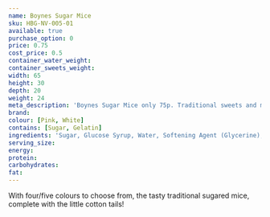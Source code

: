 ```yaml
---
name: Boynes Sugar Mice
sku: HBG-NV-005-01
available: true
purchase_option: 0
price: 0.75
cost_price: 0.5
container_water_weight: 
container_sweets_weight: 
width: 65
height: 30
depth: 20
weight: 24
meta_description: 'Boynes Sugar Mice only 75p. Traditional sweets and more at Humbugs Confectionery Store. Specialists in satisfying your sweet tooth!'
brand: 
colour: [Pink, White]
contains: [Sugar, Gelatin]
ingredients: 'Sugar, Glucose Syrup, Water, Softening Agent (Glycerine), Natural Flavouring, Natural Colours'
serving_size: 
energy: 
protein: 
carbohydrates: 
fat: 
---
```

With four/five colours to choose from, the tasty traditional sugared mice, complete with the little cotton tails!